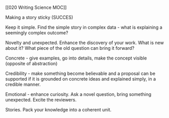 
[[020 Writing Science MOC]]

Making a story sticky (SUCCES)

Keep it simple. Find the simple story in complex data - what is explaining a seemingly complex outcome?

Novelty and unexpected. Enhance the discovery of your work. What is new about it? What piece of the old question can bring it forward?

Concrete - give examples, go into details, make the concept visible (opposite of abstraction)

Credibility - make something become believable and a proposal can be supported if it is grounded on concrete ideas and explained simply, in a credible manner.

Emotional - enhance curiosity. Ask a novel question, bring something unexpected. Excite the reviewers.

Stories. Pack your knowledge into a coherent unit.